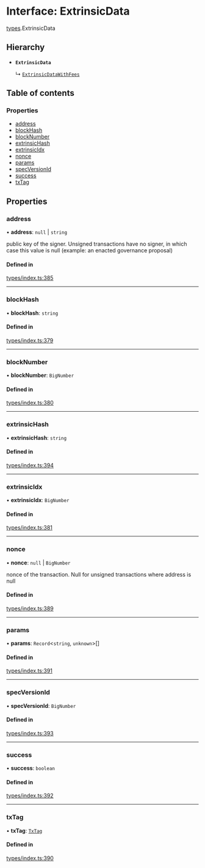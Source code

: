 # Interface: ExtrinsicData

[types](../wiki/types).ExtrinsicData

## Hierarchy

- **`ExtrinsicData`**

  ↳ [`ExtrinsicDataWithFees`](../wiki/types.ExtrinsicDataWithFees)

## Table of contents

### Properties

- [address](../wiki/types.ExtrinsicData#address)
- [blockHash](../wiki/types.ExtrinsicData#blockhash)
- [blockNumber](../wiki/types.ExtrinsicData#blocknumber)
- [extrinsicHash](../wiki/types.ExtrinsicData#extrinsichash)
- [extrinsicIdx](../wiki/types.ExtrinsicData#extrinsicidx)
- [nonce](../wiki/types.ExtrinsicData#nonce)
- [params](../wiki/types.ExtrinsicData#params)
- [specVersionId](../wiki/types.ExtrinsicData#specversionid)
- [success](../wiki/types.ExtrinsicData#success)
- [txTag](../wiki/types.ExtrinsicData#txtag)

## Properties

### address

• **address**: ``null`` \| `string`

public key of the signer. Unsigned transactions have no signer, in which case this value is null (example: an enacted governance proposal)

#### Defined in

[types/index.ts:385](https://github.com/PolymeshAssociation/polymesh-sdk/blob/95e180d2/src/types/index.ts#L385)

___

### blockHash

• **blockHash**: `string`

#### Defined in

[types/index.ts:379](https://github.com/PolymeshAssociation/polymesh-sdk/blob/95e180d2/src/types/index.ts#L379)

___

### blockNumber

• **blockNumber**: `BigNumber`

#### Defined in

[types/index.ts:380](https://github.com/PolymeshAssociation/polymesh-sdk/blob/95e180d2/src/types/index.ts#L380)

___

### extrinsicHash

• **extrinsicHash**: `string`

#### Defined in

[types/index.ts:394](https://github.com/PolymeshAssociation/polymesh-sdk/blob/95e180d2/src/types/index.ts#L394)

___

### extrinsicIdx

• **extrinsicIdx**: `BigNumber`

#### Defined in

[types/index.ts:381](https://github.com/PolymeshAssociation/polymesh-sdk/blob/95e180d2/src/types/index.ts#L381)

___

### nonce

• **nonce**: ``null`` \| `BigNumber`

nonce of the transaction. Null for unsigned transactions where address is null

#### Defined in

[types/index.ts:389](https://github.com/PolymeshAssociation/polymesh-sdk/blob/95e180d2/src/types/index.ts#L389)

___

### params

• **params**: `Record`<`string`, `unknown`\>[]

#### Defined in

[types/index.ts:391](https://github.com/PolymeshAssociation/polymesh-sdk/blob/95e180d2/src/types/index.ts#L391)

___

### specVersionId

• **specVersionId**: `BigNumber`

#### Defined in

[types/index.ts:393](https://github.com/PolymeshAssociation/polymesh-sdk/blob/95e180d2/src/types/index.ts#L393)

___

### success

• **success**: `boolean`

#### Defined in

[types/index.ts:392](https://github.com/PolymeshAssociation/polymesh-sdk/blob/95e180d2/src/types/index.ts#L392)

___

### txTag

• **txTag**: [`TxTag`](../wiki/generated.types#txtag)

#### Defined in

[types/index.ts:390](https://github.com/PolymeshAssociation/polymesh-sdk/blob/95e180d2/src/types/index.ts#L390)
